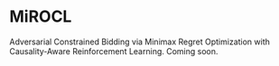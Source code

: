 # MiROCL
Adversarial Constrained Bidding via Minimax Regret Optimization with Causality-Aware Reinforcement Learning.
Coming soon.
